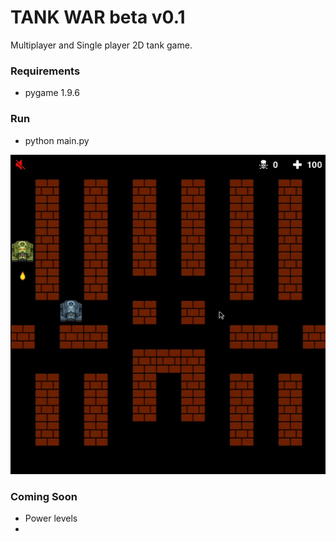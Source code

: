 # TANK WAR beta v0.1

Multiplayer and Single player 2D tank game.

### Requirements
- pygame 1.9.6

### Run
- python main.py

![](tank.gif)

### Coming Soon
- Power levels
- 
